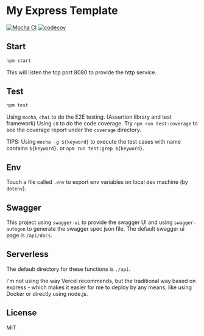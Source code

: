 # My Express Template

[![Mocha CI](https://github.com/Lonor/express-api/actions/workflows/ci.yaml/badge.svg)](https://github.com/Lonor/express-api/actions/workflows/ci.yaml)
[![codecov](https://codecov.io/gh/Lonor/node-express-example/branch/main/graph/badge.svg?token=KI6j0Pvoid)](https://codecov.io/gh/Lonor/node-express-example)

## Start

```sh
npm start
```

This will listen the tcp port 8080 to provide the http service.

## Test

```sh
npm test
```

Using `mocha`, `chai` to do the E2E testing. (Assertion library and test framework)
Using `c8` to do the code coverage. Try `npm run test:coverage` to see the coverage report under the `coverage` directory.

TIPS: Using `mocha -g ${keyword}` to execute the test cases with name contains `${keyword}`.
or `npm run test:grep ${keyword}`.

## Env

Touch a file called `.env` to export env variables on local dev machine (by `dotenv`).

## Swagger

This project using `swagger-ui` to provide the swagger UI and using `swagger-autogen` to generate the swagger spec json file. The default swagger ui page is `/api/docs`.

## Serverless

The default directory for these functions is `./api`.

I'm not using the way Vercel recommends, but the traditional way based on express - which makes it easier for me to deploy by any means, like using Docker or directly using node.js.

## License

MIT
